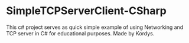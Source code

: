 # SimpleTCPServerClient-CSharp
This c# project serves as quick simple example of using Networking and TCP server in C# for educational purposes. Made by Kordys.
